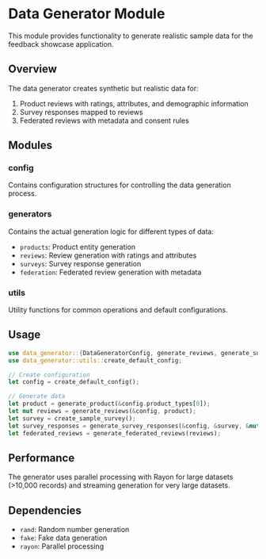 # Data Generator Module

This module provides functionality to generate realistic sample data for the feedback showcase application.

## Overview

The data generator creates synthetic but realistic data for:

1. Product reviews with ratings, attributes, and demographic information
2. Survey responses mapped to reviews
3. Federated reviews with metadata and consent rules

## Modules

### config
Contains configuration structures for controlling the data generation process.

### generators
Contains the actual generation logic for different types of data:
- `products`: Product entity generation
- `reviews`: Review generation with ratings and attributes
- `surveys`: Survey response generation
- `federation`: Federated review generation with metadata

### utils
Utility functions for common operations and default configurations.

## Usage

```rust
use data_generator::{DataGeneratorConfig, generate_reviews, generate_survey_responses, generate_federated_reviews};
use data_generator::utils::create_default_config;

// Create configuration
let config = create_default_config();

// Generate data
let product = generate_product(&config.product_types[0]);
let mut reviews = generate_reviews(&config, product);
let survey = create_sample_survey();
let survey_responses = generate_survey_responses(&config, &survey, &mut reviews);
let federated_reviews = generate_federated_reviews(reviews);
```

## Performance

The generator uses parallel processing with Rayon for large datasets (>10,000 records) and streaming generation for very large datasets.

## Dependencies

- `rand`: Random number generation
- `fake`: Fake data generation
- `rayon`: Parallel processing